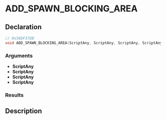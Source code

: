 # ADD_SPAWN_BLOCKING_AREA

## Declaration
```cpp
// 0x36DF37DB
void ADD_SPAWN_BLOCKING_AREA(ScriptAny, ScriptAny, ScriptAny, ScriptAny);
```

### Arguments
- **ScriptAny**
- **ScriptAny**
- **ScriptAny**
- **ScriptAny**

### Results

## Description
